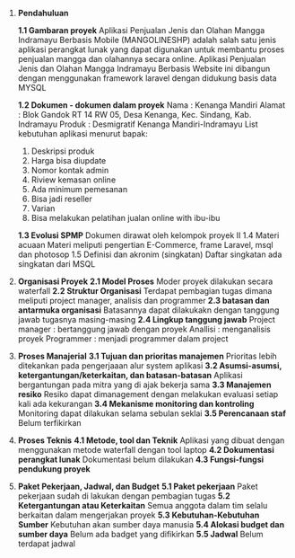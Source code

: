 ﻿
1.  **Pendahuluan**

	**1.1 Gambaran proyek**
	Aplikasi Penjualan Jenis dan Olahan Mangga Indramayu Berbasis Mobile (MANGOLINESHP) adalah salah satu jenis aplikasi perangkat lunak yang dapat digunakan untuk membantu proses penjualan mangga dan olahannya secara online.
	Aplikasi Penjualan Jenis dan Olahan Mangga Indramayu Berbasis Website ini dibangun dengan menggunakan framework laravel dengan didukung basis data MYSQL

	**1.2 Dokumen - dokumen dalam proyek**
		Nama  : Kenanga Mandiri
Alamat  : Blok Gandok RT 14 RW 05, Desa Kenanga, Kec. Sindang, Kab. Indramayu
Produk  : Desmigratif Kenanga Mandiri-Indramayu
List kebutuhan aplikasi menurut bapak:
	1. Deskripsi produk
	2.	Harga bisa diupdate
	3.	Nomor kontak admin
	4.	Riview kemasan online
	5.	Ada minimum pemesanan
	6.	Bisa jadi reseller
	7.	Varian
	8.	Bisa melakukan pelatihan jualan online with ibu-ibu

	**1.3 Evolusi SPMP**
	Dokumen dirawat oleh kelompok proyek II
	1.4 Materi acuaan
	Materi meliputi pengertian E-Commerce, frame Laravel, msql dan photosop
1.5 Definisi dan akronim (singkatan)
Daftar singkatan ada singkatan dari MSQL

2.  **Organisasi Proyek**
				**2.1 Model Proses**
Moder proyek dilakukan secara waterfall
**2.2 Struktur Organisasi**
Terdapat pembagian tugas dimana meliputi project manager, analisis dan programmer
**2.3 batasan dan antarmuka organisasi**
Batasannya dapat dilakukakn dengan tanggung jawab tugasnya masing-masing
**2.4 Lingkup tanggung jawab**
Project manager  : bertanggung jawab dengan proyek
Anallisi  : menganalisis proyek
Programmer  : menjadi programmer dalam project

3.  **Proses Manajerial**
**3.1 Tujuan dan prioritas manajemen**
Prioritas lebih ditekankan pada pengerjaaan alur system aplikasi
**3.2 Asumsi-asumsi, ketergantungan/keterkaitan, dan batasan-batasan**
Aplikasi bergantungan pada mitra yang di ajak bekerja sama
**3.3 Manajemen resiko**
Resiko dapat dimanagement dengan melakukan evaluasi setiap kali ada kekurangan
**3.4 Mekanisme monitoring dan kontroling**
Monitoring dapat dilakukan selama sebulan seklai
**3.5 Perencanaan staf**
Belum terfikirkan
4.  **Proses Teknis**
**4.1 Metode, tool dan Teknik**
Aplikasi yang dibuat dengan menggunakan metode waterfall dengan tool laptop
**4.2 Dokumentasi perangkat lunak**
Dokumentasi belum dilakukan
**4.3 Fungsi-fungsi pendukung proyek**
5.  **Paket Pekerjaan, Jadwal, dan Budget**
**5.1 Paket pekerjaan**
Paket pekerjaan sudah di lakukan dengan pembagian tugas
**5.2 Ketergantungan atau Keterkaitan**
Semua anggota dalam tim selalu berkaitan dalam mengerjakan proyek
**5.3 Kebutuhan-Kebutuhan Sumber**
Kebutuhan akan sumber daya manusia
**5.4 Alokasi budget dan sumber daya**
Belum ada badget yang difikirkan
**5.5 Jadwal**
Belum terdapat jadwal
